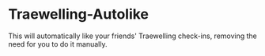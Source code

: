 # Traewelling-Autolike

This will automatically like your friends' Traewelling check-ins, removing the need for you to do it manually.
